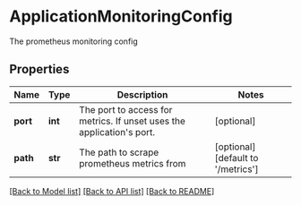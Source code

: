 # ApplicationMonitoringConfig

The prometheus monitoring config
## Properties
Name | Type | Description | Notes
------------ | ------------- | ------------- | -------------
**port** | **int** | The port to access for metrics. If unset uses the application&#39;s port. | [optional] 
**path** | **str** | The path to scrape prometheus metrics from | [optional] [default to '/metrics']

[[Back to Model list]](../README.md#documentation-for-models) [[Back to API list]](../README.md#documentation-for-api-endpoints) [[Back to README]](../README.md)


